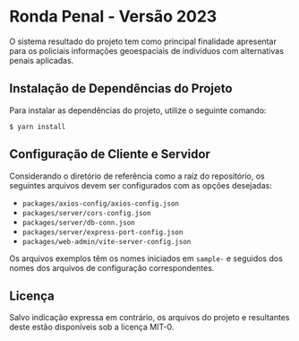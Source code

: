 # Ronda Penal - Versão 2023

O sistema resultado do projeto tem como principal finalidade apresentar para os policiais informações geoespaciais de indivíduos com alternativas penais aplicadas.

## Instalação de Dependências do Projeto

Para instalar as dependências do projeto, utilize o seguinte comando:

```
$ yarn install
```

## Configuração de Cliente e Servidor

Considerando o diretório de referência como a raíz do repositório, os seguintes arquivos devem ser configurados com as opções desejadas:

- `packages/axios-config/axios-config.json`
- `packages/server/cors-config.json`
- `packages/server/db-conn.json`
- `packages/server/express-port-config.json`
- `packages/web-admin/vite-server-config.json`

Os arquivos exemplos têm os nomes iniciados em `sample-` e seguidos dos nomes dos arquivos de configuração correspondentes.

## Licença

Salvo indicação expressa em contrário, os arquivos do projeto e resultantes deste estão disponíveis sob a licença MIT-0.
